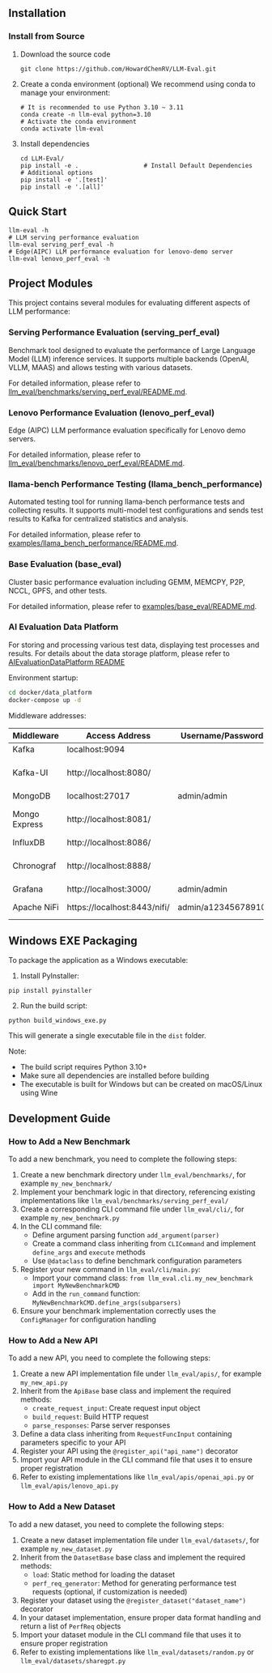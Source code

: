 ## Installation
### Install from Source
1. Download the source code
   ```shell
   git clone https://github.com/HowardChenRV/LLM-Eval.git
   ```

2. Create a conda environment (optional)
   We recommend using conda to manage your environment:
   ```shell
   # It is recommended to use Python 3.10 ~ 3.11
   conda create -n llm-eval python=3.10
   # Activate the conda environment
   conda activate llm-eval
   ```

3. Install dependencies
   ```shell
   cd LLM-Eval/
   pip install -e .                  # Install Default Dependencies
   # Additional options
   pip install -e '.[test]'
   pip install -e '.[all]'           
   ```


## Quick Start
   ```shell
   llm-eval -h
   # LLM serving performance evaluation
   llm-eval serving_perf_eval -h
   # Edge(AIPC) LLM performance evaluation for lenovo-demo server
   llm-eval lenovo_perf_eval -h
   ```

## Project Modules

This project contains several modules for evaluating different aspects of LLM performance:

### Serving Performance Evaluation (serving_perf_eval)

Benchmark tool designed to evaluate the performance of Large Language Model (LLM) inference services. It supports multiple backends (OpenAI, VLLM, MAAS) and allows testing with various datasets.

For detailed information, please refer to [llm_eval/benchmarks/serving_perf_eval/README.md](llm_eval/benchmarks/serving_perf_eval/README.md).

### Lenovo Performance Evaluation (lenovo_perf_eval)

Edge (AIPC) LLM performance evaluation specifically for Lenovo demo servers.

For detailed information, please refer to [llm_eval/benchmarks/lenovo_perf_eval/README.md](llm_eval/benchmarks/lenovo_perf_eval/README.md).

### llama-bench Performance Testing (llama_bench_performance)

Automated testing tool for running llama-bench performance tests and collecting results. It supports multi-model test configurations and sends test results to Kafka for centralized statistics and analysis.

For detailed information, please refer to [examples/llama_bench_performance/README.md](examples/llama_bench_performance/README.md).

### Base Evaluation (base_eval)

Cluster basic performance evaluation including GEMM, MEMCPY, P2P, NCCL, GPFS, and other tests.

For detailed information, please refer to [examples/base_eval/README.md](examples/base_eval/README.md).

### AI Evaluation Data Platform

For storing and processing various test data, displaying test processes and results. For details about the data storage platform, please refer to [AIEvaluationDataPlatform README](https://github.com/HowardChenRV/past-projects-showcase/blob/main/projects/AIEvaluationDataPlatform/README_EN.md)

Environment startup:
```bash
cd docker/data_platform
docker-compose up -d
```

Middleware addresses:

| **Middleware**    | **Access Address**           | **Username/Password**  | **Remarks**              |
|-------------------|------------------------------|------------------------|--------------------------|
| Kafka             | localhost:9094               |                        |                          |
| Kafka-UI          | http://localhost:8080/       |                        | Kafka Web Admin Console  |
| MongoDB           | localhost:27017              | admin/admin            |                          |
| Mongo Express     | http://localhost:8081/       |                        | Mongo Web Admin Console  |
| InfluxDB          | http://localhost:8086/       |                        |                          |
| Chronograf        | http://localhost:8888/       |                        | InfluxDB Visualization Plugin |
| Grafana           | http://localhost:3000/       | admin/admin            |                          |
| Apache NiFi       | https://localhost:8443/nifi/ | admin/a12345678910     | Data ETL Tool            |

## Windows EXE Packaging

To package the application as a Windows executable:

1. Install PyInstaller:
```shell
pip install pyinstaller
```

2. Run the build script:
```shell
python build_windows_exe.py
```

This will generate a single executable file in the `dist` folder.

Note:
- The build script requires Python 3.10+
- Make sure all dependencies are installed before building
- The executable is built for Windows but can be created on macOS/Linux using Wine

## Development Guide

### How to Add a New Benchmark

To add a new benchmark, you need to complete the following steps:

1. Create a new benchmark directory under `llm_eval/benchmarks/`, for example `my_new_benchmark/`
2. Implement your benchmark logic in that directory, referencing existing implementations like `llm_eval/benchmarks/serving_perf_eval/`
3. Create a corresponding CLI command file under `llm_eval/cli/`, for example `my_new_benchmark.py`
4. In the CLI command file:
   - Define argument parsing function `add_argument(parser)`
   - Create a command class inheriting from `CLICommand` and implement `define_args` and `execute` methods
   - Use `@dataclass` to define benchmark configuration parameters
5. Register your new command in `llm_eval/cli/main.py`:
   - Import your command class: `from llm_eval.cli.my_new_benchmark import MyNewBenchmarkCMD`
   - Add in the `run_command` function: `MyNewBenchmarkCMD.define_args(subparsers)`
6. Ensure your benchmark implementation correctly uses the `ConfigManager` for configuration handling

### How to Add a New API

To add a new API, you need to complete the following steps:

1. Create a new API implementation file under `llm_eval/apis/`, for example `my_new_api.py`
2. Inherit from the `ApiBase` base class and implement the required methods:
   - `create_request_input`: Create request input object
   - `build_request`: Build HTTP request
   - `parse_responses`: Parse server responses
3. Define a data class inheriting from `RequestFuncInput` containing parameters specific to your API
4. Register your API using the `@register_api("api_name")` decorator
5. Import your API module in the CLI command file that uses it to ensure proper registration
6. Refer to existing implementations like `llm_eval/apis/openai_api.py` or `llm_eval/apis/lenovo_api.py`

### How to Add a New Dataset

To add a new dataset, you need to complete the following steps:

1. Create a new dataset implementation file under `llm_eval/datasets/`, for example `my_new_dataset.py`
2. Inherit from the `DatasetBase` base class and implement the required methods:
   - `load`: Static method for loading the dataset
   - `perf_req_generator`: Method for generating performance test requests (optional, if customization is needed)
3. Register your dataset using the `@register_dataset("dataset_name")` decorator
4. In your dataset implementation, ensure proper data format handling and return a list of `PerfReq` objects
5. Import your dataset module in the CLI command file that uses it to ensure proper registration
6. Refer to existing implementations like `llm_eval/datasets/random.py` or `llm_eval/datasets/sharegpt.py`